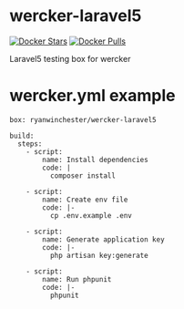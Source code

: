 # wercker-laravel5

 [![Docker Stars](https://img.shields.io/docker/stars/_/ubuntu.svg)]()
 [![Docker Pulls](https://img.shields.io/docker/pulls/mashape/kong.svg)]()

Laravel5 testing box for wercker

# wercker.yml example

```
box: ryanwinchester/wercker-laravel5

build:
  steps:
    - script:
        name: Install dependencies
        code: |
          composer install

    - script:
        name: Create env file
        code: |-
          cp .env.example .env

    - script:
        name: Generate application key
        code: |-
          php artisan key:generate

    - script:
        name: Run phpunit
        code: |-
          phpunit

```
